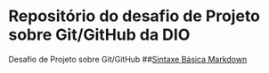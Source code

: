 # Repositório do desafio de Projeto sobre Git/GitHub da DIO
Desafio de Projeto sobre Git/GitHub
##[Sintaxe Básica Markdown](https://www.markdownguide.org/basic-syntax/)
